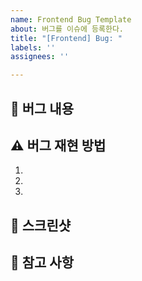 ```yaml
---
name: Frontend Bug Template
about: 버그를 이슈에 등록한다.
title: "[Frontend] Bug: "
labels: ''
assignees: ''

---
```


## 🤷 버그 내용

## ⚠ 버그 재현 방법
1.
2.
3.

## 📸 스크린샷

## 👄 참고 사항
